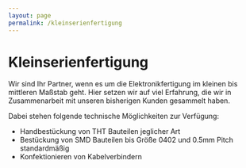 ```yaml
---
layout: page
permalink: /kleinserienfertigung
---
```


# Kleinserienfertigung

Wir sind Ihr Partner, wenn es um die Elektronikfertigung im kleinen bis mittleren Maßstab geht. Hier setzen wir auf viel Erfahrung, die wir in Zusammenarbeit mit unseren bisherigen Kunden gesammelt haben.

Dabei stehen folgende technische Möglichkeiten zur Verfügung:
- Handbestückung von THT Bauteilen jeglicher Art
- Bestückung von SMD Bauteilen bis Größe 0402 und 0.5mm Pitch standardmäßig
- Konfektionieren von Kabelverbindern